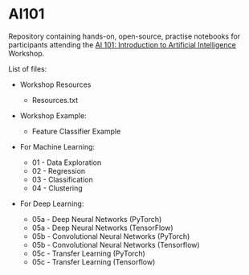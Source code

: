 # AI101
Repository containing hands-on, open-source, practise notebooks for participants attending the [AI 101: Introduction to Artificial Intelligence](https://www.facebook.com/events/429419051422702) Workshop.

List of files:

- Workshop Resources
  - Resources.txt
  
- Workshop Example:
  - Feature Classifier Example

- For Machine Learning:
  - 01 - Data Exploration
  - 02 - Regression
  - 03 - Classification
  - 04 - Clustering

- For Deep Learning:
  - 05a - Deep Neural Networks (PyTorch)
  - 05a - Deep Neural Networks (TensorFlow)
  - 05b - Convolutional Neural Networks (PyTorch)
  - 05b - Convolutional Neural Networks (Tensorflow)
  - 05c - Transfer Learning (PyTorch)
  - 05c - Transfer Learning (Tensorflow)
